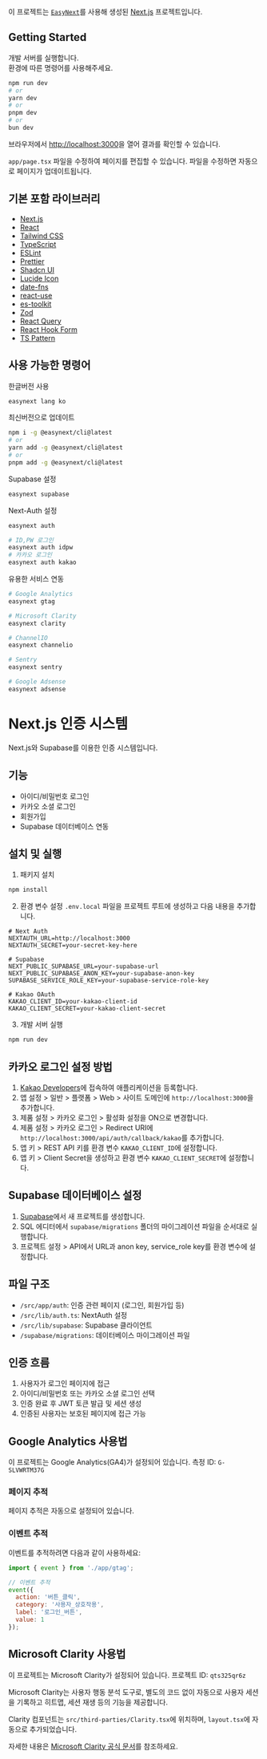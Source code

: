 이 프로젝트는 [`EasyNext`](https://github.com/easynext/easynext)를 사용해 생성된 [Next.js](https://nextjs.org) 프로젝트입니다.

## Getting Started

개발 서버를 실행합니다.<br/>
환경에 따른 명령어를 사용해주세요.

```bash
npm run dev
# or
yarn dev
# or
pnpm dev
# or
bun dev
```

브라우저에서 [http://localhost:3000](http://localhost:3000)을 열어 결과를 확인할 수 있습니다.

`app/page.tsx` 파일을 수정하여 페이지를 편집할 수 있습니다. 파일을 수정하면 자동으로 페이지가 업데이트됩니다.

## 기본 포함 라이브러리

- [Next.js](https://nextjs.org)
- [React](https://react.dev)
- [Tailwind CSS](https://tailwindcss.com)
- [TypeScript](https://www.typescriptlang.org)
- [ESLint](https://eslint.org)
- [Prettier](https://prettier.io)
- [Shadcn UI](https://ui.shadcn.com)
- [Lucide Icon](https://lucide.dev)
- [date-fns](https://date-fns.org)
- [react-use](https://github.com/streamich/react-use)
- [es-toolkit](https://github.com/toss/es-toolkit)
- [Zod](https://zod.dev)
- [React Query](https://tanstack.com/query/latest)
- [React Hook Form](https://react-hook-form.com)
- [TS Pattern](https://github.com/gvergnaud/ts-pattern)

## 사용 가능한 명령어

한글버전 사용

```sh
easynext lang ko
```

최신버전으로 업데이트

```sh
npm i -g @easynext/cli@latest
# or
yarn add -g @easynext/cli@latest
# or
pnpm add -g @easynext/cli@latest
```

Supabase 설정

```sh
easynext supabase
```

Next-Auth 설정

```sh
easynext auth

# ID,PW 로그인
easynext auth idpw
# 카카오 로그인
easynext auth kakao
```

유용한 서비스 연동

```sh
# Google Analytics
easynext gtag

# Microsoft Clarity
easynext clarity

# ChannelIO
easynext channelio

# Sentry
easynext sentry

# Google Adsense
easynext adsense
```

# Next.js 인증 시스템

Next.js와 Supabase를 이용한 인증 시스템입니다.

## 기능

- 아이디/비밀번호 로그인
- 카카오 소셜 로그인
- 회원가입
- Supabase 데이터베이스 연동

## 설치 및 실행

1. 패키지 설치
```bash
npm install
```

2. 환경 변수 설정
`.env.local` 파일을 프로젝트 루트에 생성하고 다음 내용을 추가합니다.

```
# Next Auth
NEXTAUTH_URL=http://localhost:3000
NEXTAUTH_SECRET=your-secret-key-here

# Supabase
NEXT_PUBLIC_SUPABASE_URL=your-supabase-url
NEXT_PUBLIC_SUPABASE_ANON_KEY=your-supabase-anon-key
SUPABASE_SERVICE_ROLE_KEY=your-supabase-service-role-key

# Kakao OAuth
KAKAO_CLIENT_ID=your-kakao-client-id
KAKAO_CLIENT_SECRET=your-kakao-client-secret
```

3. 개발 서버 실행
```bash
npm run dev
```

## 카카오 로그인 설정 방법

1. [Kakao Developers](https://developers.kakao.com/)에 접속하여 애플리케이션을 등록합니다.
2. 앱 설정 > 일반 > 플랫폼 > Web > 사이트 도메인에 `http://localhost:3000`을 추가합니다.
3. 제품 설정 > 카카오 로그인 > 활성화 설정을 ON으로 변경합니다.
4. 제품 설정 > 카카오 로그인 > Redirect URI에 `http://localhost:3000/api/auth/callback/kakao`를 추가합니다.
5. 앱 키 > REST API 키를 환경 변수 `KAKAO_CLIENT_ID`에 설정합니다.
6. 앱 키 > Client Secret을 생성하고 환경 변수 `KAKAO_CLIENT_SECRET`에 설정합니다.

## Supabase 데이터베이스 설정

1. [Supabase](https://supabase.com/)에서 새 프로젝트를 생성합니다.
2. SQL 에디터에서 `supabase/migrations` 폴더의 마이그레이션 파일을 순서대로 실행합니다.
3. 프로젝트 설정 > API에서 URL과 anon key, service_role key를 환경 변수에 설정합니다.

## 파일 구조

- `/src/app/auth`: 인증 관련 페이지 (로그인, 회원가입 등)
- `/src/lib/auth.ts`: NextAuth 설정
- `/src/lib/supabase`: Supabase 클라이언트
- `/supabase/migrations`: 데이터베이스 마이그레이션 파일

## 인증 흐름

1. 사용자가 로그인 페이지에 접근
2. 아이디/비밀번호 또는 카카오 소셜 로그인 선택
3. 인증 완료 후 JWT 토큰 발급 및 세션 생성
4. 인증된 사용자는 보호된 페이지에 접근 가능

## Google Analytics 사용법

이 프로젝트는 Google Analytics(GA4)가 설정되어 있습니다. 측정 ID: `G-SLVWRTM37G`

### 페이지 추적
페이지 추적은 자동으로 설정되어 있습니다.

### 이벤트 추적
이벤트를 추적하려면 다음과 같이 사용하세요:

```javascript
import { event } from './app/gtag';

// 이벤트 추적
event({
  action: '버튼_클릭',
  category: '사용자_상호작용',
  label: '로그인_버튼',
  value: 1
});
```

## Microsoft Clarity 사용법

이 프로젝트는 Microsoft Clarity가 설정되어 있습니다. 프로젝트 ID: `qts325qr6z`

Microsoft Clarity는 사용자 행동 분석 도구로, 별도의 코드 없이 자동으로 사용자 세션을 기록하고 히트맵, 세션 재생 등의 기능을 제공합니다.

Clarity 컴포넌트는 `src/third-parties/Clarity.tsx`에 위치하며, `layout.tsx`에 자동으로 추가되었습니다.

자세한 내용은 [Microsoft Clarity 공식 문서](https://docs.microsoft.com/en-us/clarity/setup-and-installation/clarity-setup)를 참조하세요.

